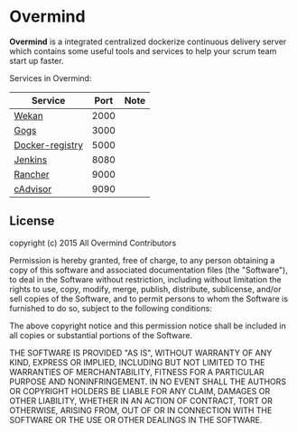 # Overmind

__Overmind__ is a integrated centralized dockerize continuous delivery server which contains some useful tools and services to help your scrum team start up faster.

Services in Overmind:

| Service            | Port | Note |
| -------------------|------|------|
|[Wekan](https://hub.docker.com/r/mquandalle/wekan/)|2000||
|[Gogs](https://registry.hub.docker.com/u/codeskyblue/docker-gogs/)|3000||
|[Docker-registry](https://registry.hub.docker.com/_/registry/)|5000||
|[Jenkins](https://registry.hub.docker.com/_/jenkins/)|8080||
|[Rancher](https://registry.hub.docker.com/u/dockerboard/dockerboard/)|9000||
|[cAdvisor](https://hub.docker.com/r/google/cadvisor-canary/)|9090||


## License

copyright (c) 2015 All Overmind Contributors

Permission is hereby granted, free of charge, to any person obtaining a copy
of this software and associated documentation files (the "Software"), to deal
in the Software without restriction, including without limitation the rights
to use, copy, modify, merge, publish, distribute, sublicense, and/or sell
copies of the Software, and to permit persons to whom the Software is
furnished to do so, subject to the following conditions:

The above copyright notice and this permission notice shall be included in
all copies or substantial portions of the Software.

THE SOFTWARE IS PROVIDED "AS IS", WITHOUT WARRANTY OF ANY KIND, EXPRESS OR
IMPLIED, INCLUDING BUT NOT LIMITED TO THE WARRANTIES OF MERCHANTABILITY,
FITNESS FOR A PARTICULAR PURPOSE AND NONINFRINGEMENT. IN NO EVENT SHALL THE
AUTHORS OR COPYRIGHT HOLDERS BE LIABLE FOR ANY CLAIM, DAMAGES OR OTHER
LIABILITY, WHETHER IN AN ACTION OF CONTRACT, TORT OR OTHERWISE, ARISING FROM,
OUT OF OR IN CONNECTION WITH THE SOFTWARE OR THE USE OR OTHER DEALINGS IN
THE SOFTWARE.
